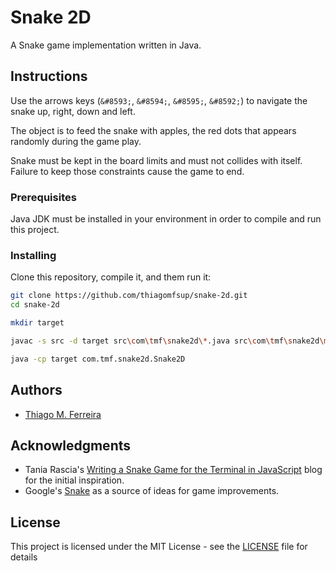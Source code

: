 # Snake 2D

A Snake game implementation written in Java.

## Instructions
Use the arrows keys (`&#8593;`, `&#8594;`, `&#8595;`, `&#8592;`) to navigate the snake up, right, down and left. 

The object is to feed the snake with apples, the red dots that appears randomly during the game play. 

Snake must be kept in the board limits and must not collides with itself. Failure to keep those constraints cause the game to end.

### Prerequisites

Java JDK must be installed in your environment in order to compile and run this project.

### Installing

Clone this repository, compile it, and them run it:

```bash
git clone https://github.com/thiagomfsup/snake-2d.git
cd snake-2d

mkdir target

javac -s src -d target src\com\tmf\snake2d\*.java src\com\tmf\snake2d\model\*.java

java -cp target com.tmf.snake2d.Snake2D
```

## Authors

* [Thiago M. Ferreira](https://github.com/thiagomfsup)

## Acknowledgments

* Tania Rascia's [Writing a Snake Game for the Terminal in JavaScript](https://www.taniarascia.com/snake-game-in-javascript/) blog for the initial inspiration.
* Google's [Snake](https://www.google.com/search?q=play+snake) as a source of ideas for game improvements.

## License

This project is licensed under the MIT License - see the [LICENSE](LICENSE) file for details
